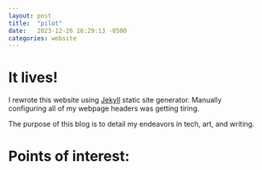 ```yaml
---
layout: post
title:  "pilot"
date:   2023-12-26 16:29:13 -0500
categories: website
---
```

It lives!
===
I rewrote this website using [Jekyll](https://jekyllrb.com/) static site generator. Manually configuring all of my webpage headers was getting tiring. 

The purpose of this blog is to detail my endeavors in tech, art, and writing.

Points of interest:
===

